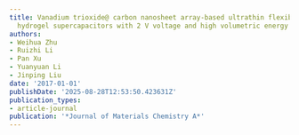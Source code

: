 ```yaml
---
title: Vanadium trioxide@ carbon nanosheet array-based ultrathin flexible symmetric
  hydrogel supercapacitors with 2 V voltage and high volumetric energy density
authors:
- Weihua Zhu
- Ruizhi Li
- Pan Xu
- Yuanyuan Li
- Jinping Liu
date: '2017-01-01'
publishDate: '2025-08-28T12:53:50.423631Z'
publication_types:
- article-journal
publication: '*Journal of Materials Chemistry A*'
---
```

